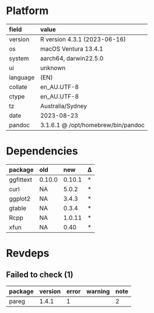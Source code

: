# Platform

|field    |value                              |
|:--------|:----------------------------------|
|version  |R version 4.3.1 (2023-06-16)       |
|os       |macOS Ventura 13.4.1               |
|system   |aarch64, darwin22.5.0              |
|ui       |unknown                            |
|language |(EN)                               |
|collate  |en_AU.UTF-8                        |
|ctype    |en_AU.UTF-8                        |
|tz       |Australia/Sydney                   |
|date     |2023-08-23                         |
|pandoc   |3.1.6.1 @ /opt/homebrew/bin/pandoc |

# Dependencies

|package   |old    |new    |Δ  |
|:---------|:------|:------|:--|
|ggfittext |0.10.0 |0.10.1 |*  |
|curl      |NA     |5.0.2  |*  |
|ggplot2   |NA     |3.4.3  |*  |
|gtable    |NA     |0.3.4  |*  |
|Rcpp      |NA     |1.0.11 |*  |
|xfun      |NA     |0.40   |*  |

# Revdeps

## Failed to check (1)

|package |version |error |warning |note |
|:-------|:-------|:-----|:-------|:----|
|pareg   |1.4.1   |1     |        |2    |

